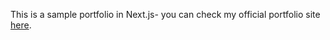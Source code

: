 This is a sample portfolio in Next.js- you can check my official portfolio site [here](https://mayonity.com).
